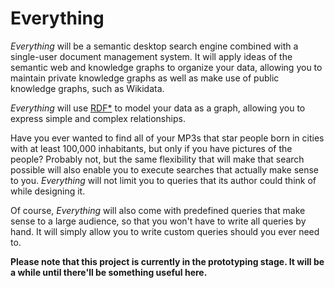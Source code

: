 # Everything

_Everything_ will be a semantic desktop search engine combined with a single-user document management system.
It will apply ideas of the semantic web and knowledge graphs to organize your data,
allowing you to maintain private knowledge graphs as well as make use of public knowledge graphs, such as Wikidata.

_Everything_ will use [RDF*](https://w3c.github.io/rdf-star/cg-spec/editors_draft.html) to model your data as a graph,
allowing you to express simple and complex relationships.

Have you ever wanted to find all of your MP3s that star people born in cities with at least 100,000 inhabitants, but only if you have pictures of the people?
Probably not, but the same flexibility that will make that search possible will also enable you to execute searches that actually make sense to you.
_Everything_ will not limit you to queries that its author could think of while designing it.

Of course, _Everything_ will also come with predefined queries that make sense to a large audience,
so that you won't have to write all queries by hand.
It will simply allow you to write custom queries should you ever need to.

**Please note that this project is currently in the prototyping stage.
It will be a while until there'll be something useful here.**
